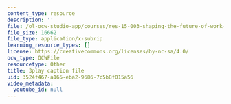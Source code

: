 ```yaml
---
content_type: resource
description: ''
file: /ol-ocw-studio-app/courses/res-15-003-shaping-the-future-of-work-15-662x-spring-2016/3524f467a165eba296867c5b8f015a56_LxDmWdOwIA8.srt
file_size: 16662
file_type: application/x-subrip
learning_resource_types: []
license: https://creativecommons.org/licenses/by-nc-sa/4.0/
ocw_type: OCWFile
resourcetype: Other
title: 3play caption file
uid: 3524f467-a165-eba2-9686-7c5b8f015a56
video_metadata:
  youtube_id: null
---
```

